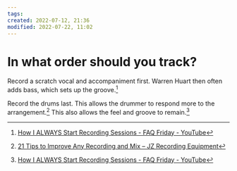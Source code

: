 ```yaml
---
tags: 
created: 2022-07-12, 21:36
modified: 2022-07-22, 11:02
---
```


# In what order should you track?
Record a scratch vocal and accompaniment first. Warren Huart then often adds bass, which sets up the groove.[^1]

Record the drums last. This allows the drummer to respond more to the arrangement.[^2] This also allows the feel and groove to remain.[^1]

[^1]: [How I ALWAYS Start Recording Sessions - FAQ Friday - YouTube](https://youtu.be/Tq8Ytj6dvdM)
[^2]: [21 Tips to Improve Any Recording and Mix – JZ Recording Equipment](https://usashop.jzmic.com/blogs/blog/21-tips-to-improve-any-recording-and-mix?_kx=WHs5QtaTWp5HFqQ4crM_gVqtsSvazuD2qqnBo8fxdfw6LH7P1rCLVyR1SL8OYc8K.Ps42gq&utm_source=pocket_mylist)
